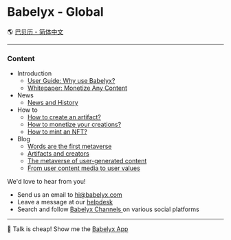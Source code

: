 # Babelyx - Global

🌎 [巴贝历 - 简体中文](https://info.cn.babelyx.com)

---

### Content

- Introduction
  - [User Guide: Why use Babelyx?](./intro/user_guide/home.md)
  - [Whitepaper: Monetize Any Content](./intro/whitepaper/home.md)
- News
  - [News and History](./news/home.md)
- How to
  - [How to create an artifact?](./topic/content_rules/home.md)
  - [How to monetize your creations?](./topic/monetize_creation/home.md)
  - [How to mint an NFT?](./topic/mint_nft/home.md)
- Blog
  - [Words are the first metaverse](./blog/20250510_words_arre_the_first_metaverse/home.md)
  - [Artifacts and creators](./blog/20250511_artifacts_and_creators/home.md)
  - [The metaverse of user-generated content](./blog/20250512_the_metaverse_of_artifacts/home.md)
  - [From user content media to user values](./blog/20250513_from_user_content_to_user_values/home.md)

We'd love to hear from you!

- Send us an email to [hi@babelyx.com](mailto:hi@babelyx.com)
- Leave a message at our [helpdesk ](https://csr.babelyx.com)
- Search and follow [Babelyx Channels ](https://links.babelyx.com) on various social platforms

---

🚀 Talk is cheap! Show me the [Babelyx App ](https://u.babelyx.com)

<!-- ✨ Babelyx is powered by [Faronear](https://faronear.com) -->
